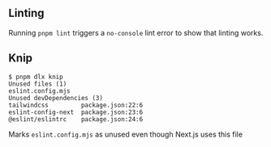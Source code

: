 ## Linting

Running `pnpm lint` triggers a `no-console` lint error to show that linting works.

## Knip

```
$ pnpm dlx knip
Unused files (1)
eslint.config.mjs
Unused devDependencies (3)
tailwindcss         package.json:22:6
eslint-config-next  package.json:23:6
@eslint/eslintrc    package.json:24:6
```

Marks `eslint.config.mjs` as unused even though Next.js uses this file
